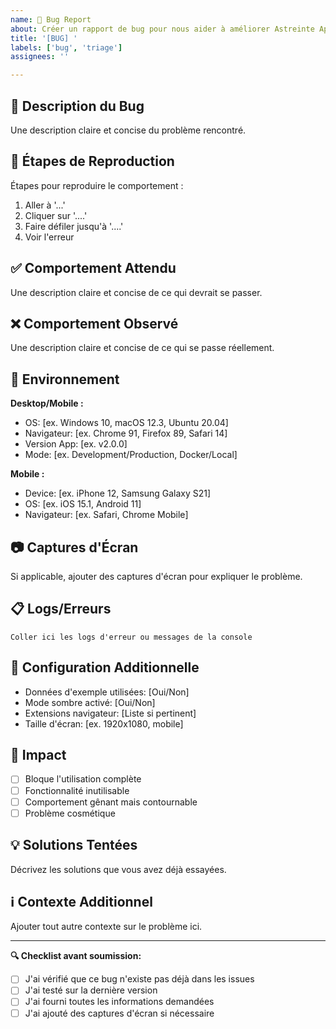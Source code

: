 ```yaml
---
name: 🐛 Bug Report
about: Créer un rapport de bug pour nous aider à améliorer Astreinte App
title: '[BUG] '
labels: ['bug', 'triage']
assignees: ''

---
```


## 🐛 Description du Bug
Une description claire et concise du problème rencontré.

## 🔄 Étapes de Reproduction
Étapes pour reproduire le comportement :
1. Aller à '...'
2. Cliquer sur '....'
3. Faire défiler jusqu'à '....'
4. Voir l'erreur

## ✅ Comportement Attendu
Une description claire et concise de ce qui devrait se passer.

## ❌ Comportement Observé
Une description claire et concise de ce qui se passe réellement.

## 📱 Environnement
**Desktop/Mobile :**
- OS: [ex. Windows 10, macOS 12.3, Ubuntu 20.04]
- Navigateur: [ex. Chrome 91, Firefox 89, Safari 14]
- Version App: [ex. v2.0.0]
- Mode: [ex. Development/Production, Docker/Local]

**Mobile :**
- Device: [ex. iPhone 12, Samsung Galaxy S21]
- OS: [ex. iOS 15.1, Android 11]
- Navigateur: [ex. Safari, Chrome Mobile]

## 📷 Captures d'Écran
Si applicable, ajouter des captures d'écran pour expliquer le problème.

## 📋 Logs/Erreurs
```
Coller ici les logs d'erreur ou messages de la console
```

## 🔧 Configuration Additionnelle
- Données d'exemple utilisées: [Oui/Non]
- Mode sombre activé: [Oui/Non]
- Extensions navigateur: [Liste si pertinent]
- Taille d'écran: [ex. 1920x1080, mobile]

## 🎯 Impact
- [ ] Bloque l'utilisation complète
- [ ] Fonctionnalité inutilisable
- [ ] Comportement gênant mais contournable
- [ ] Problème cosmétique

## 💡 Solutions Tentées
Décrivez les solutions que vous avez déjà essayées.

## ℹ️ Contexte Additionnel
Ajouter tout autre contexte sur le problème ici.

---
**🔍 Checklist avant soumission:**
- [ ] J'ai vérifié que ce bug n'existe pas déjà dans les issues
- [ ] J'ai testé sur la dernière version
- [ ] J'ai fourni toutes les informations demandées
- [ ] J'ai ajouté des captures d'écran si nécessaire